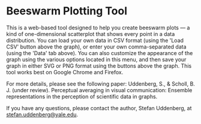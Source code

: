 # Beeswarm Plotting Tool
This is a web-based tool designed to help you create beeswarm plots — a kind of one-dimensional scatterplot that shows every point in a data distribution. You can load your own data in CSV format (using the 'Load CSV' button above the graph), or enter your own comma-separated data (using the 'Data' tab above). You can also customize the appearance of the graph using the various options located in this menu, and then save your graph in either SVG or PNG format using the buttons above the graph. This tool works best on Google Chrome and Firefox.

For more details, please see the following paper: Uddenberg, S., & Scholl, B. J. (under review). Perceptual averaging in visual communication: Ensemble representations in the perception of scientific data in graphs. 

If you have any questions, please contact the author, Stefan Uddenberg, at stefan.uddenberg@yale.edu.
